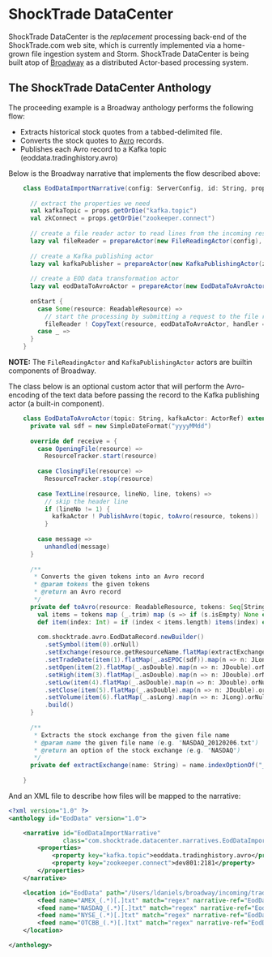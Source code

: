ShockTrade DataCenter
=====================
ShockTrade DataCenter is the *replacement* processing back-end of the ShockTrade.com web site, which is currently implemented
via a home-grown file ingestion system and Storm. ShockTrade DataCenter is being built atop of [Broadway](https://github.com/ldaniels528/broadway)
as a distributed Actor-based processing system.

## The ShockTrade DataCenter Anthology

The proceeding example is a Broadway anthology performs the following flow:

* Extracts historical stock quotes from a tabbed-delimited file.
* Converts the stock quotes to <a href="http://avro.apache.org/" target="avro">Avro</a> records.
* Publishes each Avro record to a Kafka topic (eoddata.tradinghistory.avro)

Below is the Broadway narrative that implements the flow described above:

```scala
    class EodDataImportNarrative(config: ServerConfig, id: String, props: Properties) extends BroadwayNarrative(config, id, props) {
    
      // extract the properties we need
      val kafkaTopic = props.getOrDie("kafka.topic")
      val zkConnect = props.getOrDie("zookeeper.connect")
    
      // create a file reader actor to read lines from the incoming resource
      lazy val fileReader = prepareActor(new FileReadingActor(config), parallelism = 10)
    
      // create a Kafka publishing actor
      lazy val kafkaPublisher = prepareActor(new KafkaPublishingActor(zkConnect), parallelism = 10)
    
      // create a EOD data transformation actor
      lazy val eodDataToAvroActor = prepareActor(new EodDataToAvroActor(kafkaTopic, kafkaPublisher), parallelism = 10)
    
      onStart {
        case Some(resource: ReadableResource) =>
          // start the processing by submitting a request to the file reader actor
          fileReader ! CopyText(resource, eodDataToAvroActor, handler = Delimited("[,]"))
        case _ => 
      }
    }
```

**NOTE:** The `FileReadingActor` and `KafkaPublishingActor` actors are builtin components of Broadway.

The class below is an optional custom actor that will perform the Avro-encoding of the text data before passing the record 
to the Kafka publishing actor (a built-in component).

```scala
    class EodDataToAvroActor(topic: String, kafkaActor: ActorRef) extends Actor {
      private val sdf = new SimpleDateFormat("yyyyMMdd")
    
      override def receive = {
        case OpeningFile(resource) =>
          ResourceTracker.start(resource)
    
        case ClosingFile(resource) =>
          ResourceTracker.stop(resource)
    
        case TextLine(resource, lineNo, line, tokens) =>
          // skip the header line
          if (lineNo != 1) {
            kafkaActor ! PublishAvro(topic, toAvro(resource, tokens))
          }
    
        case message =>
          unhandled(message)
      }
    
      /**
       * Converts the given tokens into an Avro record
       * @param tokens the given tokens
       * @return an Avro record
       */
      private def toAvro(resource: ReadableResource, tokens: Seq[String]) = {
        val items = tokens map (_.trim) map (s => if (s.isEmpty) None else Some(s))
        def item(index: Int) = if (index < items.length) items(index) else None
    
        com.shocktrade.avro.EodDataRecord.newBuilder()
          .setSymbol(item(0).orNull)
          .setExchange(resource.getResourceName.flatMap(extractExchange).orNull)
          .setTradeDate(item(1).flatMap(_.asEPOC(sdf)).map(n => n: JLong).orNull)
          .setOpen(item(2).flatMap(_.asDouble).map(n => n: JDouble).orNull)
          .setHigh(item(3).flatMap(_.asDouble).map(n => n: JDouble).orNull)
          .setLow(item(4).flatMap(_.asDouble).map(n => n: JDouble).orNull)
          .setClose(item(5).flatMap(_.asDouble).map(n => n: JDouble).orNull)
          .setVolume(item(6).flatMap(_.asLong).map(n => n: JLong).orNull)
          .build()
      }
    
      /**
       * Extracts the stock exchange from the given file name
       * @param name the given file name (e.g. "NASDAQ_20120206.txt")
       * @return an option of the stock exchange (e.g. "NASDAQ")
       */
      private def extractExchange(name: String) = name.indexOptionOf("_") map (name.substring(0, _))
    
    }
```

And an XML file to describe how files will be mapped to the narrative:

```xml
<?xml version="1.0" ?>
<anthology id="EodData" version="1.0">

    <narrative id="EodDataImportNarrative"
               class="com.shocktrade.datacenter.narratives.EodDataImportNarrative">
        <properties>
            <property key="kafka.topic">eoddata.tradinghistory.avro</property>
            <property key="zookeeper.connect">dev801:2181</property>
        </properties>
    </narrative>

    <location id="EodData" path="/Users/ldaniels/broadway/incoming/tradingHistory">
        <feed name="AMEX_(.*)[.]txt" match="regex" narrative-ref="EodDataImportNarrative"/>
        <feed name="NASDAQ_(.*)[.]txt" match="regex" narrative-ref="EodDataImportNarrative"/>
        <feed name="NYSE_(.*)[.]txt" match="regex" narrative-ref="EodDataImportNarrative"/>
        <feed name="OTCBB_(.*)[.]txt" match="regex" narrative-ref="EodDataImportNarrative"/>
    </location>

</anthology>
```

